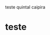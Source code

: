 <!DOCTYPE html>
<html lang="en">
  <head>
  <link rel="manifest" href='/manifest10.json' />
 </head>

teste quintal caipira
# teste
